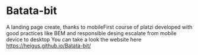 # Batata-bit
A landing page create, thanks to mobileFirst course of platzi developed with good practices like BEM and responsible desing escalate from mobile device to desktop
You can take a look the website here https://heigus.github.io/Batata-bit/
